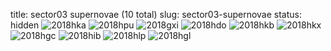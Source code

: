 title: sector03 supernovae (10 total)
slug: sector03-supernovae
status: hidden
![2018hka]({filename}../../images/sector03/lc_2018hka_cleaned.png)
![2018hpu]({filename}../../images/sector03/lc_2018hpu_cleaned.png)
![2018gxi]({filename}../../images/sector03/lc_2018gxi_cleaned.png)
![2018hdo]({filename}../../images/sector03/lc_2018hdo_cleaned.png)
![2018hkb]({filename}../../images/sector03/lc_2018hkb_cleaned.png)
![2018hkx]({filename}../../images/sector03/lc_2018hkx_cleaned.png)
![2018hgc]({filename}../../images/sector03/lc_2018hgc_cleaned.png)
![2018hib]({filename}../../images/sector03/lc_2018hib_cleaned.png)
![2018hlp]({filename}../../images/sector03/lc_2018hlp_cleaned.png)
![2018hgl]({filename}../../images/sector03/lc_2018hgl_cleaned.png)
